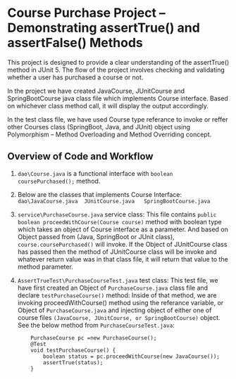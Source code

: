 # Course Purchase Project – Demonstrating assertTrue() and assertFalse() Methods
This project is designed to provide a clear understanding of the assertTrue() method in JUnit 5.
The flow of the project involves checking and validating whether a user has purchased a course or not.

In the project we have created JavaCourse, JUnitCourse and SpringBootCourse java class file which implements Course interface.
Based on whichever class method call, it will display the output accordingly.

In the test class file, we have used Course type referance to invoke or reffer other Courses class (SpringBoot, Java, and JUnit) object using Polymorphism – Method Overloading and Method Overriding concept.

## Overview of Code and Workflow
1.  ``` dao\Course.java ``` is a functional interface with ``` boolean coursePurchased(); ``` method.
2.  Below are the classes that implements Course Interface:
    ``` dao\JavaCourse.java  JUnitCourse.java   SpringBootCourse.java```
3.  ``` service\PurchaseCourse.java ``` service class:
    This file contains ``` public boolean proceedWithCourse(Course course) ``` method with boolean type which takes an object of Course interface as a parameter.
    And based on Object passed from (Java, SpringBoot or JUnit class), ``` course.coursePurchased() ``` will invoke.
        If the Object of JUnitCourse class has passed then the method of JUnitCourse class will be invoke and whatever return value was in that class file, it will return that value to the method parameter.
4.  ``` AssertTrueTest\PurchaseCourseTest.java ``` test class:
    This test file, we have first created an Object of ``` PurchaseCourse.java ``` class file and declare ``` testPurchaseCourse() ``` method:
        Inside of that method, we are invoking proceedWithCourse() method using the referance variable, or Object of ``` PurchaseCourse.java ``` and injecting object of either one of course files ``` (JavaCourse, JUnitCourse, or SpringBootCourse) ``` object. See the below method from ``` PurchaseCourseTest.java ```:
        
            PurchaseCourse pc =new PurchaseCourse(); 
	        @Test
	        void testPurchaseCourse() {
		        boolean status = pc.proceedWithCourse(new JavaCourse());
		        assertTrue(status);
	        }
    